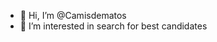 - 👋 Hi, I’m @Camisdematos
- 👀 I’m interested in search for best candidates


<!---
Camisdematos/Camisdematos is a ✨ special ✨ repository because its `README.md` (this file) appears on your GitHub profile.
You can click the Preview link to take a look at your changes.
--->
